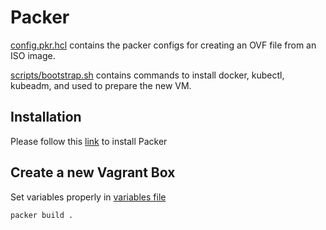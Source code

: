 # Packer

[config.pkr.hcl](./config.pkr.hcl) contains the packer configs for creating an OVF file from an ISO image.

[scripts/bootstrap.sh](./scripts/bootstrap.sh) contains commands to install docker, kubectl, kubeadm, and used to prepare the new VM.

## Installation

Please follow this [link](https://www.packer.io/downloads) to install Packer

## Create a new Vagrant Box

Set variables properly in [variables file](variables.pkr.hcl)

```bash
packer build .
```
